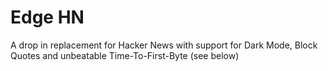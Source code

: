 # Edge HN

A drop in replacement for Hacker News with support for Dark Mode, Block Quotes and unbeatable Time-To-First-Byte (see below)
